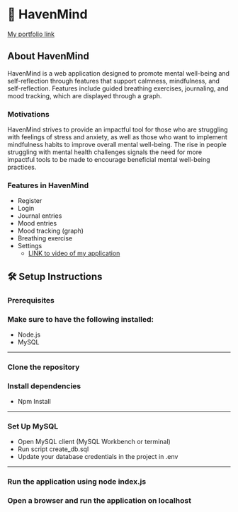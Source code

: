# 🧠 HavenMind
[My portfolio link](https://ladanhassanlhf.wixsite.com/ladan-hassan-portf-1)
## About HavenMind 
HavenMind is a web application designed to promote mental well-being and self-reflection through features that support calmness, mindfulness, and self-reflection. Features include guided breathing exercises, journaling, and mood tracking, which are displayed through a graph.

### Motivations 
HavenMind strives to provide an impactful tool for those who are struggling with feelings of stress and anxiety, as well as those who want to implement mindfulness habits to improve overall mental well-being. The rise in people struggling with mental health challenges signals the need for more impactful tools to be made to encourage beneficial mental well-being practices. 
### Features in HavenMind 
-	Register 
- Login 
-	Journal entries 
-	Mood entries 
-	Mood tracking (graph)
- 	Breathing exercise 
-	Settings
    - [LINK to video of my application](https://goldsmithscollege-my.sharepoint.com/:v:/g/personal/lhass003_campus_goldsmiths_ac_uk/EZDTKi97asFHrzvPbA21xqgB_RYcJUo2aWLfJvixmqVXGQ?nav=eyJyZWZlcnJhbEluZm8iOnsicmVmZXJyYWxBcHAiOiJPbmVEcml2ZUZvckJ1c2luZXNzIiwicmVmZXJyYWxBcHBQbGF0Zm9ybSI6IldlYiIsInJlZmVycmFsTW9kZSI6InZpZXciLCJyZWZlcnJhbFZpZXciOiJNeUZpbGVzTGlua0NvcHkifX0&e=wrCc9e)

## 🛠️ Setup Instructions
### Prerequisites
### Make sure to have the following installed:
- Node.js
- MySQL
---
### Clone the repository
### Install dependencies
- Npm Install
---
### **Set Up MySQL**
- Open MySQL client (MySQL Workbench or terminal)
- Run script create_db.sql
- Update your database credentials in the project in .env
---
### Run the application using node index.js
### Open a browser and run the application on localhost 


 
